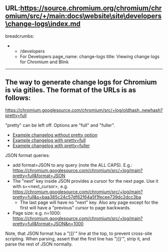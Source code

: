 URL:https://source.chromium.org/chromium/chromium/src/+/main:docs\website\site\developers\change-logs\index.md
---
breadcrumbs:
- - /developers
  - For Developers
page_name: change-logs
title: Viewing change logs for Chromium and Blink
---

## The way to generate change logs for Chromium is via gitiles. The format of the URLs is as follows:

https://chromium.googlesource.com/chromium/src/+log/oldhash..newhash?pretty=full

"pretty" can be left off. Options are "full" and "fuller".

*   [Example changelog without pretty
            option](https://chromium.googlesource.com/chromium/src/+log/a436b4f19b34bc9ae667530d7cf38916b8237172..ca100d5970b0d0b9a3af96d180f5ea2862227a48)
*   [Example changelog with
            pretty=full](https://chromium.googlesource.com/chromium/src/+log/a436b4f19b34bc9ae667530d7cf38916b8237172..ca100d5970b0d0b9a3af96d180f5ea2862227a48?pretty=full)
*   [Example changelog with
            pretty=fuller](https://chromium.googlesource.com/chromium/src/+log/a436b4f19b34bc9ae667530d7cf38916b8237172..ca100d5970b0d0b9a3af96d180f5ea2862227a48?pretty=fuller)

JSON format queries:

*   add format=JSON to any query (note the ALL CAPS). E.g.:
            <https://chromium.googlesource.com/chromium/src/+log/main?pretty=full&format=JSON>
*   The "next" key inside JSON provides a cursor for the next page. Use
            it with s=&lt;next_cursor&gt;, e.g.
            <https://chromium.googlesource.com/chromium/src/+log/main?pretty=full&s=baa385c24c57df62f64a5f1fecee739dc2dcc3ba>
    *   The last page will have no "next" key. Also any page except for
                the first will have a "previous" cursor to page backwards.
*   Page size: e.g. n=1000:
            <https://chromium.googlesource.com/chromium/src/+log/main?pretty=full&format=JSON&n=1000>

Note, that JSON format has a ")\]}'" line at the top, to prevent cross-site
scripting. When parsing, assert that the first line has ")\]}'", strip it, and
parse the rest of JSON normally.
